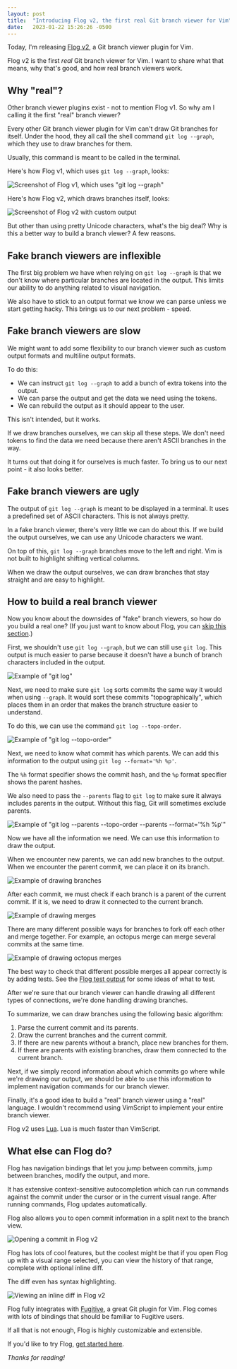 ```yaml
---
layout: post
title:  "Introducing Flog v2, the first real Git branch viewer for Vim"
date:   2023-01-22 15:26:26 -0500
---
```

Today, I'm releasing [Flog v2](https://github.com/rbong/vim-flog), a Git branch viewer plugin for Vim.

Flog v2 is the first *real* Git branch viewer for Vim. I want to share what that means, why that's good, and how real branch viewers work.

## Why "real"?

Other branch viewer plugins exist - not to mention Flog v1. So why am I calling it the first "real" branch viewer?

Every other Git branch viewer plugin for Vim can't draw Git branches for itself. Under the hood, they all call the shell command `git log --graph`, which they use to draw branches for them.

Usually, this command is meant to be called in the terminal.

Here's how Flog v1, which uses `git log --graph`, looks:

![Screenshot of Flog v1, which uses "git log --graph"](/img/2023-01-22-flog-v1.png)

Here's how Flog v2, which draws branches itself, looks:

![Screenshot of Flog v2 with custom output](/img/2023-01-22-flog-v2.png)

But other than using pretty Unicode characters, what's the big deal? Why is this a better way to build a branch viewer? A few reasons.

## Fake branch viewers are inflexible

The first big problem we have when relying on `git log --graph` is that we don't know where particular branches are located in the output. This limits our ability to do anything related to visual navigation.

We also have to stick to an output format we know we can parse unless we start getting hacky. This brings us to our next problem - speed.

## Fake branch viewers are slow

We might want to add some flexibility to our branch viewer such as custom output formats and multiline output formats.

To do this:

* We can instruct `git log --graph` to add a bunch of extra tokens into the output.
* We can parse the output and get the data we need using the tokens.
* We can rebuild the output as it should appear to the user.

This isn't intended, but it works.

If we draw branches ourselves, we can skip all these steps. We don't need tokens to find the data we need because there aren't ASCII branches in the way.

It turns out that doing it for ourselves is much faster. To bring us to our next point - it also looks better.

## Fake branch viewers are ugly

The output of `git log --graph` is meant to be displayed in a terminal. It uses a predefined set of ASCII characters. This is not always pretty.

In a fake branch viewer, there's very little we can do about this. If we build the output ourselves, we can use any Unicode characters we want.

On top of this, `git log --graph` branches move to the left and right. Vim is not built to highlight shifting vertical columns.

When we draw the output ourselves, we can draw branches that stay straight and are easy to highlight.

## How to build a real branch viewer

Now you know about the downsides of "fake" branch viewers, so how do you build a real one? (If you just want to know about Flog, you can [skip this section](#what-else-can-flog-do).)

First, we shouldn't use `git log --graph`, but we can still use `git log`. This output is much easier to parse because it doesn't have a bunch of branch characters included in the output.

![Example of "git log"](/img/2023-01-22-flog-basic-example.png)

Next, we need to make sure `git log` sorts commits the same way it would when using `--graph`. It would sort these commits "topographically", which places them in an order that makes the branch structure easier to understand.

To do this, we can use the command `git log --topo-order`.

![Example of "git log --topo-order"](/img/2023-01-22-flog-topo-example.png)

Next, we need to know what commit has which parents. We can add this information to the output using `git log --format='%h %p'`.

The `%h` format specifier shows the commit hash, and the `%p` format specifier shows the parent hashes.

We also need to pass the `--parents` flag to `git log` to make sure it always includes parents in the output. Without this flag, Git will sometimes exclude parents.

![Example of "git log --parents --topo-order --parents --format='%h %p'"](/img/2023-01-22-flog-parents-example.png)

Now we have all the information we need. We can use this information to draw the output.

When we encounter new parents, we can add new branches to the output. When we encounter the parent commit, we can place it on its branch.

![Example of drawing branches](/img/2023-01-22-flog-branches-example.png)

After each commit, we must check if each branch is a parent of the current commit. If it is, we need to draw it connected to the current branch.

![Example of drawing merges](/img/2023-01-22-flog-merges-example.png)

There are many different possible ways for branches to fork off each other and merge together. For example, an octopus merge can merge several commits at the same time.

![Example of drawing octopus merges](/img/2023-01-22-flog-octopus-example.png)

The best way to check that different possible merges all appear correctly is by adding tests. See the [Flog test output](https://github.com/rbong/vim-flog/tree/v2.0.0/t/data) for some ideas of what to test.

After we're sure that our branch viewer can handle drawing all different types of connections, we're done handling drawing branches.

To summarize, we can draw branches using the following basic algorithm:

1. Parse the current commit and its parents.
2. Draw the current branches and the current commit.
3. If there are new parents without a branch, place new branches for them.
4. If there are parents with existing branches, draw them connected to the current branch.

Next, if we simply record information about which commits go where while we're drawing our output, we should be able to use this information to implement navigation commands for our branch viewer.

Finally, it's a good idea to build a "real" branch viewer using a "real" language. I wouldn't recommend using VimScript to implement your entire branch viewer.

Flog v2 uses [Lua](https://www.lua.org/). Lua is much faster than VimScript.

## What else can Flog do?

Flog has navigation bindings that let you jump between commits, jump between branches, modify the output, and more.

It has extensive context-sensitive autocompletion which can run commands against the commit under the cursor or in the current visual range. After running commands, Flog updates automatically.

Flog also allows you to open commit information in a split next to the branch view.

![Opening a commit in Flog v2](/img/2023-01-22-flog-view-commit.png)

Flog has lots of cool features, but the coolest might be that if you open Flog up with a visual range selected, you can view the history of that range, complete with optional inline diff.

The diff even has syntax highlighting.

![Viewing an inline diff in Flog v2](/img/2023-01-22-flog-inline-diff.png)

Flog fully integrates with [Fugitive](https://github.com/tpope/vim-fugitive), a great Git plugin for Vim. Flog comes with lots of bindings that should be familiar to Fugitive users.

If all that is not enough, Flog is highly customizable and extensible.

If you'd like to try Flog, [get started here](https://github.com/rbong/vim-flog).

*Thanks for reading!*
